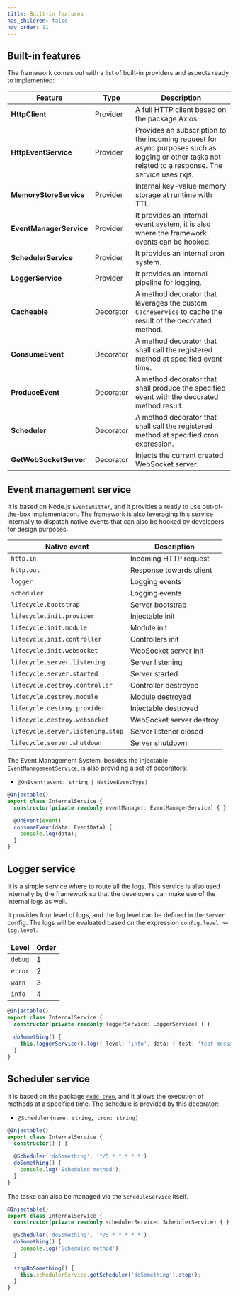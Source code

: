 ```yaml
---
title: Built-in features
has_children: false
nav_order: 11
---
```


## Built-in features
The framework comes out with a list of built-in providers and aspects ready to implemented:

| Feature                 | Type      | Description                                                                                                                                          |
|-------------------------|-----------|------------------------------------------------------------------------------------------------------------------------------------------------------|
| **HttpClient**          | Provider  | A full HTTP client based on the package Axios.                                                                                                       | 
| **HttpEventService**    | Provider  | Provides an subscription to the incoming request for async purposes such as logging or other tasks not related to a response. The service uses rxjs. |
| **MemoryStoreService**  | Provider  | Internal key-value memory storage at runtime with TTL.                                                                                               |
| **EventManagerService** | Provider  | It provides an internal event system, it is also where the framework events can be hooked.                                                           |
| **SchedulerService**    | Provider  | It provides an internal cron system.                                                                                                                 |
| **LoggerService**       | Provider  | It provides an internal pipeline for logging.                                                                                                        |
| **Cacheable**           | Decorator | A method decorator that leverages the custom `CacheService` to cache the result of the decorated method.                                             |
| **ConsumeEvent**        | Decorator | A method decorator that shall call the registered method at specified event time.                                                                    |
| **ProduceEvent**        | Decorator | A method decorator that shall produce the specified event with the decorated method result.                                                          |
| **Scheduler**           | Decorator | A method decorator that shall call the registered method at specified cron expression.                                                               |
| **GetWebSocketServer**  | Decorator | Injects the current created WebSocket server.                                                                                                        |

## Event management service
It is based on Node.js `EventEmitter`, and it provides a ready to use out-of-the-box implementation.
The framework is also leveraging this service internally to dispatch native events that can also be hooked by developers for design purposes.

| Native event                      | Description              |
|-----------------------------------|--------------------------|
| `http.in`                         | Incoming HTTP request    |
| `http.out`                        | Response towards client  |
| `logger`                          | Logging events           |
| `scheduler`                       | Logging events           |
| `lifecycle.bootstrap`             | Server bootstrap         |
| `lifecycle.init.provider`         | Injectable init          |
| `lifecycle.init.module`           | Module init              |
| `lifecycle.init.controller`       | Controllers init         |
| `lifecycle.init.websocket`        | WebSocket server init    |
| `lifecycle.server.listening`      | Server listening         |
| `lifecycle.server.started`        | Server started           |
| `lifecycle.destroy.controller`    | Controller destroyed     |
| `lifecycle.destroy.module`        | Module destroyed         |
| `lifecycle.destroy.provider`      | Injectable destroyed     |
| `lifecycle.destroy.websocket`     | WebSocket server destroy |
| `lifecycle.server.listening.stop` | Server listener closed   |
| `lifecycle.server.shutdown`       | Server shutdown          |

The Event Management System, besides the injectable `EventManagementService`, is also providing a set of decorators:
- `@OnEvent(event: string | NativeEventType)`

```typescript
@Injectable()
export class InternalService {
  constructor(private readonly eventManager: EventManagerService) { }

  @OnEvent(event)
  consumeEvent(data: EventData) {
    console.log(data);
  }
}
```

## Logger service
It is a simple service where to route all the logs. This service is also used internally by the framework so that the developers
can make use of the internal logs as well.

It provides four level of logs, and the log level can be defined in the `Server` config.
The logs will be evaluated based on the expression `config.level >= log.level`.

| Level   | Order  |
|---------|--------|
| `debug` | 1      |
| `error` | 2      |
| `warn`  | 3      |
| `info`  | 4      |



```typescript
@Injectable()
export class InternalService {
  constructor(private readonly loggerService: LoggerService) { }
  
  doSomething() {
    this.loggerService().log({ level: 'info', data: { test: 'test message' } });
  }
}
```

## Scheduler service
It is based on the package [`node-cron`](https://www.npmjs.com/package/node-cron), and it allows the execution of methods at a specified time.
The schedule is provided by this decorator:
- `@Scheduler(name: string, cron: string)`

```typescript
@Injectable()
export class InternalService {
  constructor() { }

  @Scheduler('doSomething', '*/5 * * * * *')
  doSomething() {
    console.log('Scheduled method');
  }
}
```

The tasks can also be managed via the `ScheduleService` itself.
```typescript
@Injectable()
export class InternalService {
  constructor(private readonly schedulerService: SchedulerService) { }

  @Scheduler('doSomething', '*/5 * * * * *')
  doSomething() {
    console.log('Scheduled method');
  }
  
  stopDoSomething() {
    this.schedulerService.getScheduler('doSomething').stop();
  }
}
```
